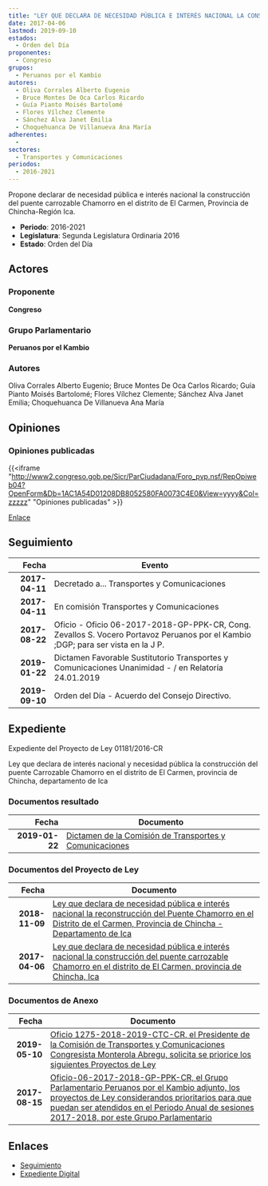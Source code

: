 ```yaml
---
title: "LEY QUE DECLARA DE NECESIDAD PÚBLICA E INTERÉS NACIONAL LA CONSTRUCCIÓN DEL PUENTE CARROZABLE CHAMORRO EN EL DISTRITO DE EL CARMEN,PROVINCIA DE CHINCHA-ICA"
date: 2017-04-06
lastmod: 2019-09-10
estados: 
  - Orden del Día
proponentes: 
  - Congreso
grupos: 
  - Peruanos por el Kambio
autores: 
  - Oliva Corrales Alberto Eugenio
  - Bruce Montes De Oca Carlos Ricardo
  - Guía Pianto Moisés Bartolomé
  - Flores Vílchez Clemente
  - Sánchez Alva Janet Emilia
  - Choquehuanca De Villanueva Ana María
adherentes: 
  - 
sectores: 
  - Transportes y Comunicaciones
periodos: 
  - 2016-2021
---
```


Propone declarar de necesidad pública e interés nacional la construcción del puente carrozable Chamorro en el distrito de El Carmen, Provincia de Chincha-Región Ica.

- **Periodo**: 2016-2021
- **Legislatura**: Segunda Legislatura Ordinaria 2016
- **Estado**: Orden del Día

## Actores

### Proponente

**Congreso**

### Grupo Parlamentario

**Peruanos por el Kambio**

### Autores

Oliva Corrales Alberto Eugenio; Bruce Montes De Oca Carlos Ricardo; Guía Pianto Moisés Bartolomé; Flores Vílchez Clemente; Sánchez Alva Janet Emilia; Choquehuanca De Villanueva Ana María


## Opiniones

### Opiniones publicadas

{{<iframe "http://www2.congreso.gob.pe/Sicr/ParCiudadana/Foro_pvp.nsf/RepOpiweb04?OpenForm&Db=1AC1A54D01208DB8052580FA0073C4E0&View=yyyy&Col=zzzzz" "Opiniones publicadas" >}}

[Enlace](http://www2.congreso.gob.pe/Sicr/ParCiudadana/Foro_pvp.nsf/RepOpiweb04?OpenForm&Db=1AC1A54D01208DB8052580FA0073C4E0&View=yyyy&Col=zzzzz)

## Seguimiento

| Fecha | Evento |
|------:|--------|
| **2017-04-11** | Decretado a... Transportes y Comunicaciones|
| **2017-04-11** | En comisión Transportes y Comunicaciones|
| **2017-08-22** | Oficio - Oficio 06-2017-2018-GP-PPK-CR, Cong. Zevallos S. Vocero Portavoz Peruanos por el Kambio ;DGP; para ser vista en la J P.|
| **2019-01-22** | Dictamen Favorable Sustitutorio Transportes y Comunicaciones Unanimidad - / en Relatoría 24.01.2019|
| **2019-09-10** | Orden del Día - Acuerdo del Consejo Directivo.|


## Expediente

Expediente del Proyecto de Ley 01181/2016-CR

Ley que declara de interés nacional y necesidad pública la construcción del puente Carrozable Chamorro en el distrito de El Carmen, provincia de Chincha, departamento de Ica


### Documentos resultado

| Fecha | Documento |
|------:|--------|
| **2019-01-22** | [Dictamen de la Comisión de Transportes y Comunicaciones](http://www.leyes.congreso.gob.pe/Documentos/2016_2021/Dictamenes/Proyectos_de_Ley/01181DC23MAY20190122.pdf) |

### Documentos del Proyecto de Ley

| Fecha | Documento |
|------:|--------|
| **2018-11-09** | [Ley que declara de necesidad pública e interés nacional la reconstrucción del Puente Chamorro en el Distrito de el Carmen, Provincia de Chincha - Departamento de Ica](http://www.leyes.congreso.gob.pe/Documentos/2016_2021/Proyectos_de_Ley_y_de_Resoluciones_Legislativas/PL0362020181109..PDF) |
| **2017-04-06** | [Ley que declara de necesidad pública e interés nacional la construcción del puente carrozable Chamorro en el distrito de El Carmen, provincia de Chincha, Ica](http://www.leyes.congreso.gob.pe/Documentos/2016_2021/Proyectos_de_Ley_y_de_Resoluciones_Legislativas/PL0118120170406..pdf) |

### Documentos de Anexo

| Fecha | Documento |
|------:|--------|
| **2019-05-10** | [Oficio 1275-2018-2019-CTC-CR, el Presidente de la Comisión de Transportes y Comunicaciones Congresista Monterola Abregu, solicita se priorice los siguientes Proyectos de Ley](http://www.leyes.congreso.gob.pe/Documentos/2016_2021/Oficios/Comisiones_Ordinarias/OFICIO-1275-2018-2019-CTC-CR.pdf) |
| **2017-08-15** | [Oficio-06-2017-2018-GP-PPK-CR, el Grupo Parlamentario Peruanos por el Kambio adjunto, los proyectos de Ley considerandos prioritarios para que puedan ser atendidos en el Periodo Anual de sesiones 2017-2018, por este Grupo Parlamentario](http://www.leyes.congreso.gob.pe/Documentos/2016_2021/Oficios/Grupos_Parlamentarios/OFICIO-06-2017-2018-GP-PPK-CR.pdf) |

## Enlaces 

- [Seguimiento](http://www2.congreso.gob.pe/Sicr/TraDocEstProc/CLProLey2016.nsf/f7fff46988ca05b1052578e100829cc7/ac2b4e47883535bd052580fa007f786c?OpenDocument)
- [Expediente Digital](http://www2.congreso.gob.pehttp://www2.congreso.gob.pe/Sicr/TraDocEstProc/CLProLey2016.nsf/f7fff46988ca05b1052578e100829cc7/ac2b4e47883535bd052580fa007f786c?OpenDocument&Click=05257FB7005EB655.eb71d0cf91d8294e05256cdf006b5706/$Body/0.1C6C)
